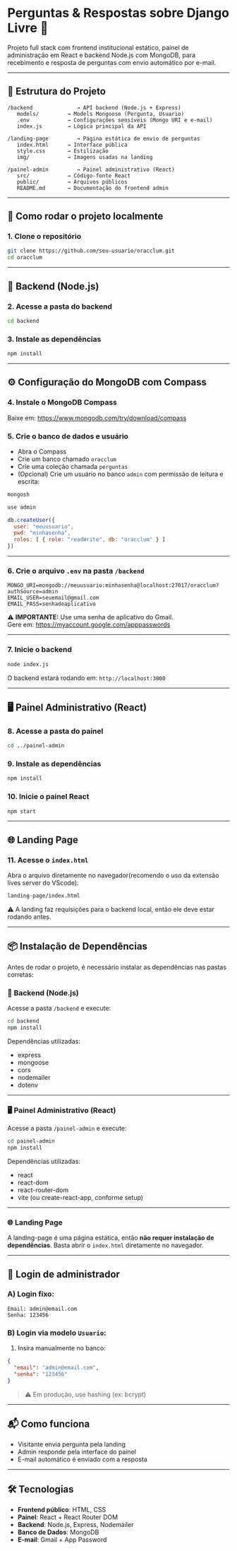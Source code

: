 # Perguntas & Respostas sobre Django Livre 🤠

Projeto full stack com frontend institucional estático, painel de administração em React e backend Node.js com MongoDB, para recebimento e resposta de perguntas com envio automático por e-mail.

---

## 📁 Estrutura do Projeto

```
/backend              → API backend (Node.js + Express)
   models/         → Models Mongoose (Pergunta, Usuario)
   .env            → Configurações sensíveis (Mongo URI e e-mail)
   index.js        → Lógica principal da API

/landing-page         → Página estática de envio de perguntas
   index.html      → Interface pública
   style.css       → Estilização
   img/            → Imagens usadas na landing

/painel-admin         → Painel administrativo (React)
   src/            → Código-fonte React
   public/         → Arquivos públicos
   README.md       → Documentação do frontend admin
```

---

## 🚀 Como rodar o projeto localmente

### 1. Clone o repositório

```bash
git clone https://github.com/seu-usuario/oracclum.git
cd oracclum
```

---

## 🔧 Backend (Node.js)

### 2. Acesse a pasta do backend

```bash
cd backend
```

### 3. Instale as dependências

```bash
npm install
```

---

## ⚙️ Configuração do MongoDB com Compass

### 4. Instale o MongoDB Compass

Baixe em: https://www.mongodb.com/try/download/compass

### 5. Crie o banco de dados e usuário

- Abra o Compass
- Crie um banco chamado `oracclum`
- Crie uma coleção chamada `perguntas`
- (Opcional) Crie um usuário no banco `admin` com permissão de leitura e escrita:

```bash
mongosh
```

```js
use admin

db.createUser({
  user: "meuusuario",
  pwd: "minhasenha",
  roles: [ { role: "readWrite", db: "oracclum" } ]
})
```

---

### 6. Crie o arquivo `.env` na pasta `/backend`

```env
MONGO_URI=mongodb://meuusuario:minhasenha@localhost:27017/oracclum?authSource=admin
EMAIL_USER=seuemail@gmail.com
EMAIL_PASS=senhadeaplicativo
```

⚠️ **IMPORTANTE:** Use uma senha de aplicativo do Gmail.  
Gere em: https://myaccount.google.com/apppasswords

---

### 7. Inicie o backend

```bash
node index.js
```

O backend estará rodando em: `http://localhost:3000`

---

## 🖥️ Painel Administrativo (React)

### 8. Acesse a pasta do painel

```bash
cd ../painel-admin
```

### 9. Instale as dependências

```bash
npm install
```

### 10. Inicie o painel React

```bash
npm start
```


---

## 🌐 Landing Page

### 11. Acesse o `index.html`

Abra o arquivo diretamente no navegador(recomendo o uso da extensão lives server do VScode):

```bash
landing-page/index.html
```

⚠️ A landing faz requisições para o backend local, então ele deve estar rodando antes.

---

## 📦 Instalação de Dependências

Antes de rodar o projeto, é necessário instalar as dependências nas pastas corretas:

### 🔧 Backend (Node.js)

Acesse a pasta `/backend` e execute:

```bash
cd backend
npm install
```

Dependências utilizadas:
- express
- mongoose
- cors
- nodemailer
- dotenv

---

### 🖥️ Painel Administrativo (React)

Acesse a pasta `/painel-admin` e execute:

```bash
cd painel-admin
npm install
```

Dependências utilizadas:
- react
- react-dom
- react-router-dom
- vite (ou create-react-app, conforme setup)

---

### 🌐 Landing Page

A landing-page é uma página estática, então **não requer instalação de dependências**. Basta abrir o `index.html` diretamente no navegador.

---

## 👤 Login de administrador

### A) Login fixo:

```
Email: admin@email.com
Senha: 123456
```

### B) Login via modelo `Usuario`:

1. Insira manualmente no banco:

```json
{
  "email": "admin@email.com",
  "senha": "123456"
}
```

> ⚠️ Em produção, use hashing (ex: bcrypt)

---

## 📬 Como funciona

- Visitante envia pergunta pela landing
- Admin responde pela interface do painel
- E-mail automático é enviado com a resposta

---

## 🛠️ Tecnologias

- **Frontend público**: HTML, CSS
- **Painel**: React + React Router DOM
- **Backend**: Node.js, Express, Nodemailer
- **Banco de Dados**: MongoDB
- **E-mail**: Gmail + App Password

